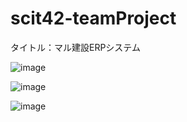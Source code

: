 # scit42-teamProject

タイトル：マル建設ERPシステム

![image](https://user-images.githubusercontent.com/21729665/194885230-14554ec7-1fb5-42fd-92d8-22cbcb44923c.png)

![image](https://user-images.githubusercontent.com/21729665/194885295-ab5feb6a-1e07-4334-abb8-4d17ce739fba.png)

![image](https://user-images.githubusercontent.com/21729665/194885332-2c900ce1-79cd-4f57-8e69-1ed782e9271e.png)
